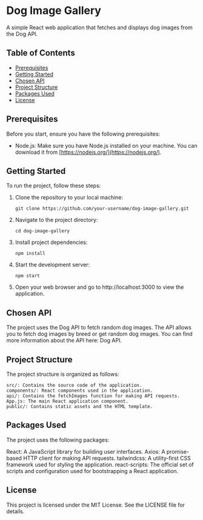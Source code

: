 # Dog Image Gallery

A simple React web application that fetches and displays dog images from the Dog API.

## Table of Contents

- [Prerequisites](#prerequisites)
- [Getting Started](#getting-started)
- [Chosen API](#chosen-api)
- [Project Structure](#project-structure)
- [Packages Used](#packages-used)
- [License](#license)

## Prerequisites

Before you start, ensure you have the following prerequisites:

- Node.js: Make sure you have Node.js installed on your machine. You can download it from [https://nodejs.org/](https://nodejs.org/).

## Getting Started

To run the project, follow these steps:

1. Clone the repository to your local machine:

   ```shell
   git clone https://github.com/your-username/dog-image-gallery.git

2. Navigate to the project directory:
  
    ```shell
    cd dog-image-gallery

3. Install project dependencies:
  
    ```shell
    npm install

4. Start the development server:
  
    ```shell
    npm start

5. Open your web browser and go to http://localhost:3000 to view the application.

## Chosen API
The project uses the Dog API to fetch random dog images. The API allows you to fetch dog images by breed or get random dog images. You can find more information about the API here: Dog API.

## Project Structure
The project structure is organized as follows:

    src/: Contains the source code of the application.
    components/: React components used in the application.
    api/: Contains the fetchImages function for making API requests.
    App.js: The main React application component.
    public/: Contains static assets and the HTML template.

## Packages Used
The project uses the following packages:

React: A JavaScript library for building user interfaces.
Axios: A promise-based HTTP client for making API requests.
tailwindcss: A utility-first CSS framework used for styling the application.
react-scripts: The official set of scripts and configuration used for bootstrapping a React application.

## License
This project is licensed under the MIT License. See the LICENSE file for details.
